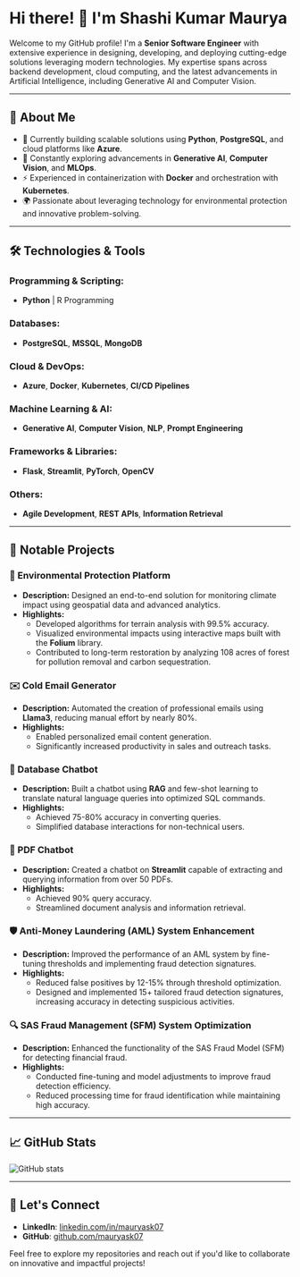 # Hi there! 👋 I'm Shashi Kumar Maurya

Welcome to my GitHub profile! I'm a **Senior Software Engineer** with extensive experience in designing, developing, and deploying cutting-edge solutions leveraging modern technologies. My expertise spans across backend development, cloud computing, and the latest advancements in Artificial Intelligence, including Generative AI and Computer Vision.

---

## 🚀 About Me

- 🔭 Currently building scalable solutions using **Python**, **PostgreSQL**, and cloud platforms like **Azure**.
- 🌱 Constantly exploring advancements in **Generative AI**, **Computer Vision**, and **MLOps**.
- ⚡ Experienced in containerization with **Docker** and orchestration with **Kubernetes**.
- 🌍 Passionate about leveraging technology for environmental protection and innovative problem-solving.

---

## 🛠️ Technologies & Tools

### Programming & Scripting:
- **Python** | R Programming

### Databases:
- **PostgreSQL**, **MSSQL**, **MongoDB**

### Cloud & DevOps:
- **Azure**, **Docker**, **Kubernetes**, **CI/CD Pipelines**

### Machine Learning & AI:
- **Generative AI**, **Computer Vision**, **NLP**, **Prompt Engineering**

### Frameworks & Libraries:
- **Flask**, **Streamlit**, **PyTorch**, **OpenCV**

### Others:
- **Agile Development**, **REST APIs**, **Information Retrieval**

---

## 🌟 Notable Projects

### 🌱 Environmental Protection Platform
- **Description:** Designed an end-to-end solution for monitoring climate impact using geospatial data and advanced analytics.
- **Highlights:**
  - Developed algorithms for terrain analysis with 99.5% accuracy.
  - Visualized environmental impacts using interactive maps built with the **Folium** library.
  - Contributed to long-term restoration by analyzing 108 acres of forest for pollution removal and carbon sequestration.

### ✉️ Cold Email Generator
- **Description:** Automated the creation of professional emails using **Llama3**, reducing manual effort by nearly 80%.
- **Highlights:**
  - Enabled personalized email content generation.
  - Significantly increased productivity in sales and outreach tasks.

### 🤖 Database Chatbot
- **Description:** Built a chatbot using **RAG** and few-shot learning to translate natural language queries into optimized SQL commands.
- **Highlights:**
  - Achieved 75-80% accuracy in converting queries.
  - Simplified database interactions for non-technical users.

### 📄 PDF Chatbot
- **Description:** Created a chatbot on **Streamlit** capable of extracting and querying information from over 50 PDFs.
- **Highlights:**
  - Achieved 90% query accuracy.
  - Streamlined document analysis and information retrieval.

### 🛡️ Anti-Money Laundering (AML) System Enhancement
- **Description:** Improved the performance of an AML system by fine-tuning thresholds and implementing fraud detection signatures.
- **Highlights:**
  - Reduced false positives by 12-15% through threshold optimization.
  - Designed and implemented 15+ tailored fraud detection signatures, increasing accuracy in detecting suspicious activities.

### 🔍 SAS Fraud Management (SFM) System Optimization
- **Description:** Enhanced the functionality of the SAS Fraud Model (SFM) for detecting financial fraud.
- **Highlights:**
  - Conducted fine-tuning and model adjustments to improve fraud detection efficiency.
  - Reduced processing time for fraud identification while maintaining high accuracy.

---

## 📈 GitHub Stats

![GitHub stats](https://github-readme-stats.vercel.app/api?username=mauryask07&show_icons=true&theme=radical)


---

## 🤝 Let's Connect

- **LinkedIn**: [linkedin.com/in/mauryask07](https://linkedin.com/in/mauryask07)
- **GitHub**: [github.com/mauryask07](https://github.com/mauryask07)

Feel free to explore my repositories and reach out if you'd like to collaborate on innovative and impactful projects!
